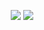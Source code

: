 <div align="justify">
    <p align="center">
<image src="https://readme-typing-svg.herokuapp.com?font=Iosevka&size=16&color=6791c9&center=true&width=400&height=45&lines=I'm+Leerot+a+FrontEnd+Developer.">
    <image src="https://github.com/LeerotByte/LeerotByte/blob/main/git/e9ef7a90f739e742038cc65e6a87dc91%20-%20copia.gif">
    </p
</div>


<!--
**LeerotByte/LeerotByte** is a ✨ _special_ ✨ repository because its `README.md` (this file) appears on your GitHub profile.

Here are some ideas to get you started:

- 🔭 I’m currently working on ...
- 🌱 I’m currently learning ...
- 👯 I’m looking to collaborate on ...
- 🤔 I’m looking for help with ...
- 💬 Ask me about ...
- 📫 How to reach me: ...
- 😄 Pronouns: ...
- ⚡ Fun fact: ...
-->
